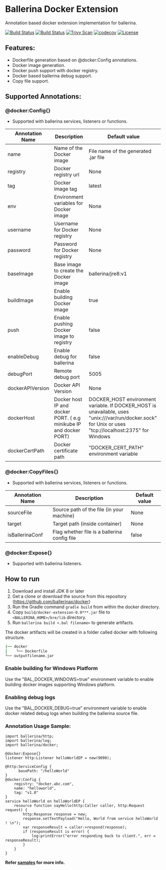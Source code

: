 # Ballerina Docker Extension
 
Annotation based docker extension implementation for ballerina. 

[![Build Status](https://wso2.org/jenkins/job/ballerinax/job/docker-pipeline/badge/icon)](https://wso2.org/jenkins/job/ballerinax/job/docker-pipeline/)
[![Build Status](https://img.shields.io/travis/ballerinax/docker.svg?logo=travis)](https://travis-ci.org/ballerinax/docker)
[![Trivy Scan](https://github.com/ballerinax/docker/workflows/Trivy%20Docker%20Image%20Scan%20Workflow/badge.svg)](https://github.com/ballerinax/docker/actions?query=workflow%3A%22Trivy+Docker+Image+Scan+Workflow%22)
[![codecov](https://codecov.io/gh/ballerinax/docker/branch/master/graph/badge.svg)](https://codecov.io/gh/ballerinax/docker)
[![License](https://img.shields.io/badge/License-Apache%202.0-blue.svg)](https://opensource.org/licenses/Apache-2.0) 
## Features:
- Dockerfile generation based on @docker:Config annotations. 
- Docker image generation. 
- Docker push support with docker registry.
- Docker based ballerina debug support. 
- Copy file support. 

## Supported Annotations:

### @docker:Config{}
- Supported with ballerina services, listeners or functions.

|**Annotation Name**|**Description**|**Default value**|
|--|--|--|
|name|Name of the Docker image|File name of the generated .jar file|
|registry|Docker registry url|None|
|tag|Docker image tag|latest|
|env|Environment variables for Docker image|None|
|username|Username for Docker registry|None|
|password|Password for Docker registry|None|
|baseImage|Base image to create the Docker image|ballerina/jre8:v1|
|buildImage|Enable building Docker image|true|
|push|Enable pushing Docker image to registry|false|
|enableDebug|Enable debug for ballerina|false|
|debugPort|Remote debug port|5005|
|dockerAPIVersion|Docker API Version|None|
|dockerHost|Docker host IP and docker PORT. ( e.g minikube IP and docker PORT)|DOCKER_HOST environment variable. If DOCKER_HOST is unavailable, uses "unix:///var/run/docker.sock" for Unix or uses "tcp://localhost:2375" for Windows|
|dockerCertPath|Docker certificate path|"DOCKER_CERT_PATH" environment variable|

### @docker:CopyFiles{}
- Supported with ballerina services, listeners or functions.

|**Annotation Name**|**Description**|**Default value**|
|--|--|--|
|sourceFile|Source path of the file (in your machine)|None|
|target|Target path (inside container)|None|
|isBallerinaConf|Flag whether file is a ballerina config file|false|

### @docker:Expose{}
- Supported with ballerina listeners.

## How to run

1. Download and install JDK 8 or later
2. Get a clone or download the source from this repository (https://github.com/ballerinax/docker)
3. Run the Gradle command ``gradle build`` from within the docker directory.
4. Copy ``build/docker-extension-0.9***.jar`` file to ``<BALLERINA_HOME>/bre/lib`` directory.
5. Run ``ballerina build <.bal filename>`` to generate artifacts.

The docker artifacts will be created in a folder called docker with following structure.
```bash
|── docker
|    └── Dockerfile
└── outputfilename.jar
```

### Enable building for Windows Platform
Use the "BAL_DOCKER_WINDOWS=true" environment variable to enable building docker images supporting Windows platform.

### Enabling debug logs
Use the "BAL_DOCKER_DEBUG=true" environment variable to enable docker related debug logs when building the ballerina
source file.

### Annotation Usage Sample:
```ballerina
import ballerina/http;
import ballerina/log;
import ballerina/docker;

@docker:Expose{}
listener http:Listener helloWorldEP = new(9090);

@http:ServiceConfig {
      basePath: "/helloWorld"
}
@docker:Config {
    registry: "docker.abc.com",
    name: "helloworld",
    tag: "v1.0"
}
service helloWorld on helloWorldEP {
    resource function sayHello(http:Caller caller, http:Request request) {
        http:Response response = new;
        response.setTextPayload("Hello, World from service helloWorld ! \n");
        var responseResult = caller->respond(response);
        if (responseResult is error) {
            log:printError("error responding back to client.", err = responseResult);
        }
    }
}
```
**Refer [samples](samples) for more info.**
